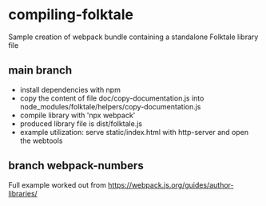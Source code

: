 # compiling-folktale
Sample creation of webpack bundle containing a standalone Folktale library file

## main branch
- install dependencies with npm
- copy the content of file doc/copy-documentation.js into node_modules/folktale/helpers/copy-documentation.js
- compile library with 'npx webpack'
- produced library file is dist/folktale.js
- example utilization: serve static/index.html with http-server and open the webtools

## branch webpack-numbers
Full example worked out from https://webpack.js.org/guides/author-libraries/
